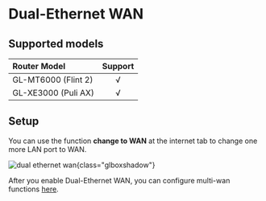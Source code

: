# Dual-Ethernet WAN

## Supported models

| Router Model                   | Support   |
| :----------------------------- | :-------: |
| GL-MT6000 (Flint 2)            | √         |
| GL-XE3000 (Puli AX)            | √         |

## Setup

You can use the function **change to WAN** at the internet tab to change one more LAN port to WAN.

![dual ethernet wan](https://static.gl-inet.com/docs/en/4/tutorials/dual-ethernet_wan/dual_ethernet.jpg){class="glboxshadow"}

After you enable Dual-Ethernet WAN, you can configure multi-wan functions [here](../interface_guide/multi-wan.md).
